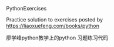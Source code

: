 PythonExercises

Practice solution to exercises posted by https://liaoxuefeng.com/books/python

廖学峰python教学上的python 习题练习代码
